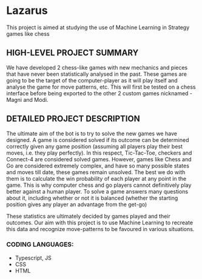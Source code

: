 # Lazarus
This project is aimed at studying the use of Machine Learning in Strategy games like chess

## HIGH-LEVEL PROJECT SUMMARY
We have developed 2 chess-like games with new mechanics and pieces that have never been statistically analysed in the past. These games are going to be the target of the computer-player as it will play itself and analyse the game for move patterns, etc. This will first be tested on a chess interface before being exported to the other 2 custom games nicknamed - Magni and Modi.


## DETAILED PROJECT DESCRIPTION
The ultimate aim of the bot is to try to solve the new games we have designed. 
A game is considered solved if its outcome can be determined correctly given any game position (assuming all players play their best moves, i.e. they play perfectly). In this respect, Tic-Tac-Toe, checkers and Connect-4 are considered solved games. However, games like Chess and Go are considered extremely complex, and have so many possible states and moves till date, these games remain unsolved. The best we do with them is to calculate the win probability of each player at any point in the game. This is why computer chess and go players cannot definitively play better against a human player.
To solve a game answers many questions about it, including whether or not it is balanced (whether the starting position gives any player an advantage from the get-go)

These statistics are ultimately decided by games played and their outcomes. Our aim with this project is to use Machine Learning to recreate this data and recognize move-patterns to be favoured in various situations.

### CODING LANGUAGES:

- Typescript, JS
- CSS
- HTML
